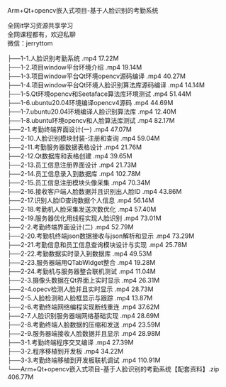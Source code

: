 Arm+Qt+opencv嵌入式项目-基于人脸识别的考勤系统

全网it学习资源共享学习<br>全网课程都有，欢迎私聊<br>微信：jerryttom<br>

├──1-1.人脸识别考勤系统 .mp4 17.22M<br> ├──1-2.项目window平台环境介绍 .mp4 19.14M<br> ├──1-3.项目window平台Qt环境opencv源码编译 .mp4 40.27M<br> ├──1-4.项目window平台Qt环境人脸识别算法库源码编译 .mp4 14.14M<br> ├──1-5.Qt环境opencv和Seetaface算法库环境测试 .mp4 51.44M<br> ├──1-6.ubuntu20.04环境编译opencv4源码 .mp4 44.69M<br> ├──1-7.ubuntu20.04环境编译人脸识别算法库 .mp4 12.40M<br> ├──1-8.ubuntu环境opencv和人脸算法库测试 .mp4 82.17M<br> ├──2-1.考勤终端界面设计(一) .mp4 47.07M<br> ├──2-10.人脸识别模块封装-注册和查询 .mp4 59.04M<br> ├──2-11.考勤服务器数据表格设计 .mp4 21.76M<br> ├──2-12.Qt数据库和表格创建 .mp4 39.65M<br> ├──2-13.员工信息注册界面设计 .mp4 21.73M<br> ├──2-14.员工信息录入到数据库 .mp4 102.78M<br> ├──2-15.员工信息注册模块头像采集 .mp4 70.34M<br> ├──2-16.接收客户端人脸数据并且识别出人脸ID .mp4 43.86M<br> ├──2-17.识别人脸ID查询数据个人信息 .mp4 56.14M<br> ├──2-18.考勤机人脸采集发送次数优化 .mp4 57.40M<br> ├──2-19.服务器优化用线程实现人脸识别 .mp4 73.01M<br> ├──2-2.考勤终端界面设计(二) .mp4 52.79M<br> ├──2-20.考勤机终端json数据接收与json解析和显示 .mp4 73.29M<br> ├──2-21.考勤信息和员工信息查询模块设计与实现 .mp4 25.78M<br> ├──2-22.考勤数据实时录入到数据库 .mp4 49.53M<br> ├──2-23.服务器端用QTabWidget整合 .mp4 19.28M<br> ├──2-24.考勤机与服务器整合联机测试 .mp4 11.04M<br> ├──2-3.摄像头数据在Qt界面上实时显示 .mp4 26.31M<br> ├──2-4.opecv检测人脸并且实时显示 .mp4 28.73M<br> ├──2-5.人脸检测和人脸框显示与跟踪 .mp4 13.87M<br> ├──2-6.考勤终端网络编程实现断线重连 .mp4 37.62M<br> ├──2-7.人脸识别服务器端网络基础实现 .mp4 28.69M<br> ├──2-8.考勤终端人脸数据的压缩和发送 .mp4 23.59M<br> ├──2-9.服务器端接收人脸数据并且显示 .mp4 28.98M<br> ├──3-1.考勤终端程序交叉编译 .mp4 27.39M<br> ├──3-2.程序移植到开发板 .mp4 34.22M<br> ├──3-3.考勤终端移植到开发板联机调试 .mp4 110.91M<br> └──Arm+Qt+opencv嵌入式项目-基于人脸识别的考勤系统【配套资料】.zip 406.77M